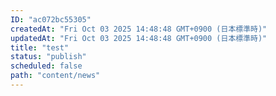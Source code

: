 ```yaml
---
ID: "ac072bc55305"
createdAt: "Fri Oct 03 2025 14:48:48 GMT+0900 (日本標準時)"
updatedAt: "Fri Oct 03 2025 14:48:48 GMT+0900 (日本標準時)"
title: "test"
status: "publish"
scheduled: false
path: "content/news"
---
```

